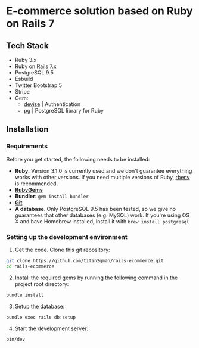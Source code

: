 # E-commerce solution based on Ruby on Rails 7

## Tech Stack

- Ruby 3.x
- Ruby on Rails 7.x
- PostgreSQL 9.5
- Esbuild
- Twitter Bootstrap 5
- Stripe
- Gem: 
    -  [devise](https://github.com/plataformatec/devise) | Authentication
    -  [pg](https://github.com/ged/ruby-pg) | PostgreSQL library for Ruby

## Installation

### Requirements

Before you get started, the following needs to be installed:
  * **Ruby**. Version 3.1.0 is currently used and we don't guarantee everything works with other versions. If you need multiple versions of Ruby, [rbenv](https://rbenv.org) is recommended.
  * [**RubyGems**](http://rubygems.org/)
  * **Bundler**: `gem install bundler`
  * [**Git**](http://help.github.com/git-installation-redirect)
  * **A database**. Only PostgreSQL 9.5 has been tested, so we give no guarantees that other databases (e.g. MySQL) work. If you're using OS X and have Homebrew installed, install it with `brew install postgresql`
  
### Setting up the development environment

1. Get the code. Clone this git repository:

  ```bash
  git clone https://github.com/titan2gman/rails-ecommerce.git
  cd rails-ecommerce
  ```

2. Install the required gems by running the following command in the project root directory:

  ```bash
  bundle install
  ```

3. Setup the database:

  ```bash
  bundle exec rails db:setup
  ```

4. Start the development server:

  ```bash
  bin/dev
